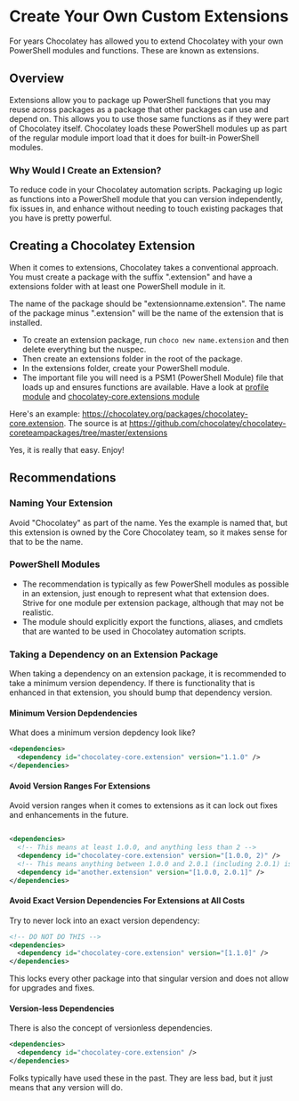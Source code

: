 # Create Your Own Custom Extensions

For years Chocolatey has allowed you to extend Chocolatey with your own PowerShell modules and functions. These are known as extensions.

## Overview

Extensions allow you to package up PowerShell functions that you may reuse across packages as a package that other packages can use and depend on. This allows you to use those same functions as if they were part of Chocolatey itself. Chocolatey loads these PowerShell modules up as part of the regular module import load that it does for built-in PowerShell modules.

### Why Would I Create an Extension?

To reduce code in your Chocolatey automation scripts. Packaging up logic as functions into a PowerShell module that you can version independently, fix issues in, and enhance without needing to touch existing packages that you have is pretty powerful.

## Creating a Chocolatey Extension

When it comes to extensions, Chocolatey takes a conventional approach. You must create a package with the suffix ".extension" and have a extensions folder with at least one PowerShell module in it.

The name of the package should be "extensionname.extension". The name of the package minus ".extension" will be the name of the extension that is installed.

* To create an extension package, run `choco new name.extension` and then delete everything but the nuspec.
* Then create an extensions folder in the root of the package.
* In the extensions folder, create your PowerShell module.
* The important file you will need is a PSM1 (PowerShell Module) file that loads up and ensures functions are available. Have a look at [profile module](https://github.com/chocolatey/choco/blob/master/src/chocolatey.resources/helpers/chocolateyProfile.psm1) and [chocolatey-core.extensions module](https://github.com/chocolatey/chocolatey-coreteampackages/blob/master/extensions/extensions.psm1)

Here's an example: https://chocolatey.org/packages/chocolatey-core.extension. The source is at https://github.com/chocolatey/chocolatey-coreteampackages/tree/master/extensions

Yes, it is really that easy. Enjoy!

## Recommendations

### Naming Your Extension

Avoid "Chocolatey" as part of the name. Yes the example is named that, but this extension is owned by the Core Chocolatey team, so it makes sense for that to be the name.

### PowerShell Modules

* The recommendation is typically as few PowerShell modules as possible in an extension, just enough to represent what that extension does. Strive for one module per extension package, although that may not be realistic.
* The module should explicitly export the functions, aliases, and cmdlets that are wanted to be used in Chocolatey automation scripts.

### Taking a Dependency on an Extension Package

When taking a dependency on an extension package, it is recommended to take a minimum version dependency. If there is functionality that is enhanced in that extension, you should bump that dependency version.

#### Minimum Version Depdendencies

What does a minimum version depdency look like?

~~~xml
<dependencies>
  <dependency id="chocolatey-core.extension" version="1.1.0" />
</dependencies>
~~~

#### Avoid Version Ranges For Extensions

Avoid version ranges when it comes to extensions as it can lock out fixes and enhancements in the future.

~~~xml

<dependencies>
  <!-- This means at least 1.0.0, and anything less than 2 -->
  <dependency id="chocolatey-core.extension" version="[1.0.0, 2)" />
  <!-- This means anything between 1.0.0 and 2.0.1 (including 2.0.1) is good to go -->
  <dependency id="another.extension" version="[1.0.0, 2.0.1]" />
</dependencies>
~~~

#### Avoid Exact Version Dependencies For Extensions at All Costs

Try to never lock into an exact version dependency:

~~~xml
<!-- DO NOT DO THIS -->
<dependencies>
  <dependency id="chocolatey-core.extension" version="[1.1.0]" />
</dependencies>
~~~

This locks every other package into that singular version and does not allow for upgrades and fixes.

#### Version-less Dependencies

There is also the concept of versionless dependencies.

~~~xml
<dependencies>
  <dependency id="chocolatey-core.extension" />
</dependencies>
~~~

Folks typically have used these in the past. They are less bad, but it just means that any version will do.

